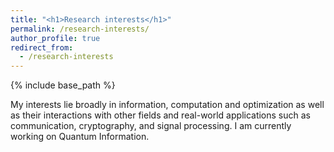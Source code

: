 ```yaml
---
title: "<h1>Research interests</h1>"
permalink: /research-interests/
author_profile: true
redirect_from:
  - /research-interests
---
```


{% include base_path %}


My interests lie broadly in information, computation and optimization
as well as their interactions with other fields and real-world applications
such as communication, cryptography, and signal processing.
I am currently working on Quantum Information. 
